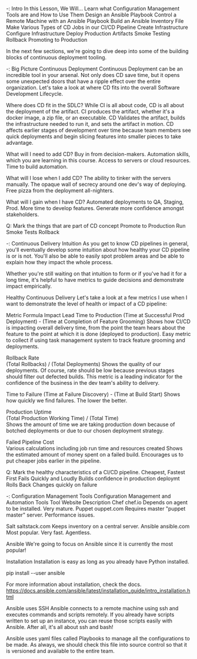 -: Intro
In this Lesson, We Will...
Learn what Configuration Management Tools are and How to Use Them
Design an Ansible Playbook
Control a Remote Machine with an Ansible Playbook
Build an Ansible Inventory File
Make Various Types of CD Jobs in our CI/CD Pipeline
          Create Infrastructure
          Configure Infrastructure
          Deploy Production Artifacts
          Smoke Testing
          Rollback
          Promoting to Production

In the next few sections, we're going to dive deep into some of the building blocks of continuous deployment tooling.

-: Big Picture
Continuous Deployment
Continuous Deployment can be an incredible tool in your arsenal. Not only does CD save time, but it opens some unexpected doors that have a ripple effect over the entire organization. Let's take a look at where CD fits into the overall Software Development Lifecycle.

Where does CD fit in the SDLC?
While CI is all about code, CD is all about the deployment of the artifact.
CI produces the artifact, whether it's a docker image, a zip file, or an executable.
CD Validates the artifact, builds the infrastructure needed to run it, and sets the artifact in motion.
CD affects earlier stages of development over time because team members see quick deployments and begin slicing features into smaller pieces to take advantage.

What will I need to add CD?
Buy in from decision-makers.
Automation skills, which you are learning in this course.
Access to servers or cloud resources.
Time to build automation.

What will I lose when I add CD?
The ability to tinker with the servers manually.
The opaque wall of secrecy around one dev's way of deploying.
Free pizza from the deployment all-nighters.

What will I gain when I have CD?
Automated deployments to QA, Staging, Prod.
More time to develop features.
Generate more confidence amongst stakeholders.

Q: Mark the things that are part of CD concept
Promote to Production
Run Smoke Tests
Rollback

-: Continuous Delivery Intuition
As you get to know CD pipelines in general, you'll eventually develop some intuition about how healthy your CD pipeline is or is not. You'll also be able to easily spot problem areas and be able to explain how they impact the whole process.

Whether you're still waiting on that intuition to form or if you've had it for a long time, it's helpful to have metrics to guide decisions and demonstrate impact empirically.

Healthy Continuous Delivery
Let's take a look at a few metrics I use when I want to demonstrate the level of health or impact of a CD pipeline:

Metric	                    Formula	                    Impact
Lead Time to Production	
(Time at Successful Prod Deployment) - (Time at Completion of Feature Grooming)	
Shows how CI/CD is impacting overall delivery time, from the point the team hears about the feature to the point at which it is done (deployed to production). Easy metric to collect if using task management system to track feature grooming and deployments.

Rollback Rate	
(Total Rollbacks) / (Total Deployments)	
Shows the quality of our deployments. Of course, rate should be low because previous stages should filter out defected builds. This metric is a leading indicator for the confidence of the business in the dev team's ability to delivery.

Time to Failure	
(Time at Failure Discovery) - (Time at Build Start)	
Shows how quickly we find failures. The lower the better.

Production Uptime	
(Total Production Working Time) / (Total Time)	
Shows the amount of time we are taking production down because of botched deployments or due to our chosen deployment strategy.

Failed Pipeline Cost	
Various calculations including job run time and resources created	Shows the estimated amount of money spent on a failed build. 
Encourages us to put cheaper jobs earlier in the pipeline.

Q: Mark the healthy characteristics of a CI/CD pipeline.
Cheapest, Fastest First
Fails Quickly and Loudly
Builds confidence in production deploymt
Rolls Back Changes quickly on failure

-: Configuration Management Tools
Configuration Management and Automation Tools
Tool	      Website	          Description
Chef	      chef.io	Depends on agent to be installed. Very mature.
Puppet	          ouppet.com	Requires master "puppet master" server. Performance issues.

Salt	          saltstack.com	Keeps inventory on a central server.
Ansible	          ansible.com	Most popular. Very fast. Agentless.

Ansible
We're going to focus on Ansible since it is currently the most popular!

Installation
Installation is easy as long as you already have Python installed.

pip install --user ansible

For more information about installation, check the docs.
https://docs.ansible.com/ansible/latest/installation_guide/intro_installation.html

Ansible uses SSH
Ansible connects to a remote machine using ssh and executes commands and scripts remotely. If you already have scripts written to set up an instance, you can reuse those scripts easily with Ansible. After all, it's all about ssh and bash!

Ansible uses yaml files called Playbooks to manage all the configurations to be made. As always, we should check this file into source control so that it is versioned and available to the entire team.

